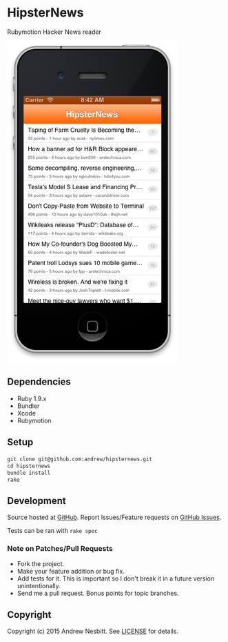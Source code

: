 # HipsterNews

Rubymotion Hacker News reader

![screenshot](screenshot.png)

## Dependencies

* Ruby 1.9.x
* Bundler
* Xcode
* Rubymotion

## Setup

    git clone git@github.com:andrew/hipsternews.git
    cd hipsternews
    bundle install
    rake

## Development

Source hosted at [GitHub](http://github.com/andrew/hipsternews).
Report Issues/Feature requests on [GitHub Issues](http://github.com/andrew/hipsternews/issues).

Tests can be ran with `rake spec`

### Note on Patches/Pull Requests

 * Fork the project.
 * Make your feature addition or bug fix.
 * Add tests for it. This is important so I don't break it in a
   future version unintentionally.
 * Send me a pull request. Bonus points for topic branches.

## Copyright

Copyright (c) 2015 Andrew Nesbitt. See [LICENSE](LICENSE) for details.
